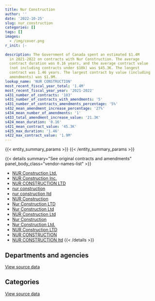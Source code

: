 ```yaml
---
title: Nur Construction
author: ''
date: '2022-10-25'
slug: nur_construction
categories: []
tags: []
images:
  - /img/cover.png
r_init: |-
  
description: The Government of Canada spent an estimated $1.4M
  in 2021-2022 on contracts with Nur Construction. The average
  contract duration was 0.16 years, and the average contract value
  (not including contracts under $10k) was $45.3K. The longest
  contract was 1.46 years. The largest contract by value (including
  amendments) was $1.9M.
lookup_name: 'NUR CONSTRUCTION'
most_recent_fiscal_year_total: '1.4M'
most_recent_fiscal_year_year: '2021-2022'
s431_number_of_contracts: '103'
s431_number_of_contracts_with_amendments: '5'
s431_number_of_contracts_amendments_percentage: '5%'
s432_mean_amendment_increase_percentage: '27%'
s434_mean_number_of_amendments: '1'
s433_total_amendment_increase_value: '21.3K'
s424_mean_duration: '0.16'
s421_mean_contract_value: '45.3K'
s425_max_duration: '1.46'
s422_max_contract_value: '1.9M'
---
```


<script src="/rmarkdown-libs/htmlwidgets/htmlwidgets.js"></script>
<link href="/rmarkdown-libs/datatables-css/datatables-crosstalk.css" rel="stylesheet" />
<script src="/rmarkdown-libs/datatables-binding/datatables.js"></script>
<script src="/rmarkdown-libs/jquery/jquery-3.6.0.min.js"></script>
<link href="/rmarkdown-libs/dt-core-bootstrap/css/dataTables.bootstrap.min.css" rel="stylesheet" />
<link href="/rmarkdown-libs/dt-core-bootstrap/css/dataTables.bootstrap.extra.css" rel="stylesheet" />
<script src="/rmarkdown-libs/dt-core-bootstrap/js/jquery.dataTables.min.js"></script>
<script src="/rmarkdown-libs/dt-core-bootstrap/js/dataTables.bootstrap.min.js"></script>
<link href="/rmarkdown-libs/crosstalk/css/crosstalk.min.css" rel="stylesheet" />
<script src="/rmarkdown-libs/crosstalk/js/crosstalk.min.js"></script>
<script src="/rmarkdown-libs/htmlwidgets/htmlwidgets.js"></script>
<link href="/rmarkdown-libs/datatables-css/datatables-crosstalk.css" rel="stylesheet" />
<script src="/rmarkdown-libs/datatables-binding/datatables.js"></script>
<script src="/rmarkdown-libs/jquery/jquery-3.6.0.min.js"></script>
<link href="/rmarkdown-libs/dt-core-bootstrap/css/dataTables.bootstrap.min.css" rel="stylesheet" />
<link href="/rmarkdown-libs/dt-core-bootstrap/css/dataTables.bootstrap.extra.css" rel="stylesheet" />
<script src="/rmarkdown-libs/dt-core-bootstrap/js/jquery.dataTables.min.js"></script>
<script src="/rmarkdown-libs/dt-core-bootstrap/js/dataTables.bootstrap.min.js"></script>
<link href="/rmarkdown-libs/crosstalk/css/crosstalk.min.css" rel="stylesheet" />
<script src="/rmarkdown-libs/crosstalk/js/crosstalk.min.js"></script>

{{< entity_summary_params >}}
{{< /entity_summary_params >}}

{{< details summary="See original contracts and amendments" panel_body_class="vendor-names-list" >}}
- [NUR Construction Ltd.](https://search.open.canada.ca/en/ct/?sort=contract_value_f%20desc&page=1&search_text=%22NUR%20Construction%20Ltd.%22)
- [NUR Construction Inc.](https://search.open.canada.ca/en/ct/?sort=contract_value_f%20desc&page=1&search_text=%22NUR%20Construction%20Inc.%22)
- [NUR CONSTRUCTION LTD](https://search.open.canada.ca/en/ct/?sort=contract_value_f%20desc&page=1&search_text=%22NUR%20CONSTRUCTION%20LTD%22)
- [nur construction](https://search.open.canada.ca/en/ct/?sort=contract_value_f%20desc&page=1&search_text=%22nur%20construction%22)
- [nur construction ltd](https://search.open.canada.ca/en/ct/?sort=contract_value_f%20desc&page=1&search_text=%22nur%20construction%20ltd%22)
- [NUR Construction](https://search.open.canada.ca/en/ct/?sort=contract_value_f%20desc&page=1&search_text=%22NUR%20Construction%22)
- [Nur Construction LTD](https://search.open.canada.ca/en/ct/?sort=contract_value_f%20desc&page=1&search_text=%22Nur%20Construction%20LTD%22)
- [Nur Construction Ltd](https://search.open.canada.ca/en/ct/?sort=contract_value_f%20desc&page=1&search_text=%22Nur%20Construction%20Ltd%22)
- [NUR Construction Ltd](https://search.open.canada.ca/en/ct/?sort=contract_value_f%20desc&page=1&search_text=%22NUR%20Construction%20Ltd%22)
- [Nur Construction](https://search.open.canada.ca/en/ct/?sort=contract_value_f%20desc&page=1&search_text=%22Nur%20Construction%22)
- [Nur Construction Ltd.](https://search.open.canada.ca/en/ct/?sort=contract_value_f%20desc&page=1&search_text=%22Nur%20Construction%20Ltd.%22)
- [NUR Construction LTD](https://search.open.canada.ca/en/ct/?sort=contract_value_f%20desc&page=1&search_text=%22NUR%20Construction%20LTD%22)
- [NUR CONSTRUCTION](https://search.open.canada.ca/en/ct/?sort=contract_value_f%20desc&page=1&search_text=%22NUR%20CONSTRUCTION%22)
- [NUR CONSTRUCTION ltd](https://search.open.canada.ca/en/ct/?sort=contract_value_f%20desc&page=1&search_text=%22NUR%20CONSTRUCTION%20ltd%22)
{{< /details >}}

## Departments and agencies

<div id="htmlwidget-1" style="width:100%;height:auto;" class="datatables html-widget"></div>
<script type="application/json" data-for="htmlwidget-1">{"x":{"style":"bootstrap","filter":"none","vertical":false,"data":[["<a href=\"/departments/dnd-mdn/\">National Defence<\/a>"],[272778.82],[532113.17],[2120120.35],[1428954.17]],"container":"<table class=\"table table-striped table-hover row-border order-column display\">\n  <thead>\n    <tr>\n      <th>Department<\/th>\n      <th>2018-2019<\/th>\n      <th>2019-2020<\/th>\n      <th>2020-2021<\/th>\n      <th>2021-2022<\/th>\n    <\/tr>\n  <\/thead>\n<\/table>","options":{"order":[[4,"desc"]],"pageLength":10,"autoWidth":true,"columnDefs":[{"targets":1,"render":"function(data, type, row, meta) {\n    return type !== 'display' ? data : DTWidget.formatCurrency(data, \"$\", 2, 3, \",\", \".\", true, null);\n  }"},{"targets":2,"render":"function(data, type, row, meta) {\n    return type !== 'display' ? data : DTWidget.formatCurrency(data, \"$\", 2, 3, \",\", \".\", true, null);\n  }"},{"targets":3,"render":"function(data, type, row, meta) {\n    return type !== 'display' ? data : DTWidget.formatCurrency(data, \"$\", 2, 3, \",\", \".\", true, null);\n  }"},{"targets":4,"render":"function(data, type, row, meta) {\n    return type !== 'display' ? data : DTWidget.formatCurrency(data, \"$\", 2, 3, \",\", \".\", true, null);\n  }"},{"width":"16%","targets":[1,2,3,4]},{"className":"dt-right","targets":[1,2,3,4]}],"orderClasses":false}},"evals":["options.columnDefs.0.render","options.columnDefs.1.render","options.columnDefs.2.render","options.columnDefs.3.render"],"jsHooks":[]}</script>
<p class="text-right">
<a href="https://github.com/GoC-Spending/contracts-data/tree/main/data/out/vendors/nur_construction/summary_by_fiscal_year_by_department.csv" class="source-data-link btn btn-link">View source data</a>
</p>

## Categories

<div id="htmlwidget-2" style="width:100%;height:auto;" class="datatables html-widget"></div>
<script type="application/json" data-for="htmlwidget-2">{"x":{"style":"bootstrap","filter":"none","vertical":false,"data":[["<a href=\"/categories/facilities_and_construction/\">Facilities and construction<\/a>"],[272778.82],[532113.17],[2120120.35],[1428954.17]],"container":"<table class=\"table table-striped table-hover row-border order-column display\">\n  <thead>\n    <tr>\n      <th>Category<\/th>\n      <th>2018-2019<\/th>\n      <th>2019-2020<\/th>\n      <th>2020-2021<\/th>\n      <th>2021-2022<\/th>\n    <\/tr>\n  <\/thead>\n<\/table>","options":{"order":[[4,"desc"]],"dom":"t","pageLength":30,"autoWidth":true,"columnDefs":[{"targets":1,"render":"function(data, type, row, meta) {\n    return type !== 'display' ? data : DTWidget.formatCurrency(data, \"$\", 2, 3, \",\", \".\", true, null);\n  }"},{"targets":2,"render":"function(data, type, row, meta) {\n    return type !== 'display' ? data : DTWidget.formatCurrency(data, \"$\", 2, 3, \",\", \".\", true, null);\n  }"},{"targets":3,"render":"function(data, type, row, meta) {\n    return type !== 'display' ? data : DTWidget.formatCurrency(data, \"$\", 2, 3, \",\", \".\", true, null);\n  }"},{"targets":4,"render":"function(data, type, row, meta) {\n    return type !== 'display' ? data : DTWidget.formatCurrency(data, \"$\", 2, 3, \",\", \".\", true, null);\n  }"},{"width":"16%","targets":[1,2,3,4]},{"className":"dt-right","targets":[1,2,3,4]}],"orderClasses":false,"lengthMenu":[10,25,30,50,100]}},"evals":["options.columnDefs.0.render","options.columnDefs.1.render","options.columnDefs.2.render","options.columnDefs.3.render"],"jsHooks":[]}</script>
<p class="text-right">
<a href="https://github.com/GoC-Spending/contracts-data/tree/main/data/out/vendors/nur_construction/summary_by_fiscal_year_by_category.csv" class="source-data-link btn btn-link">View source data</a>
</p>
